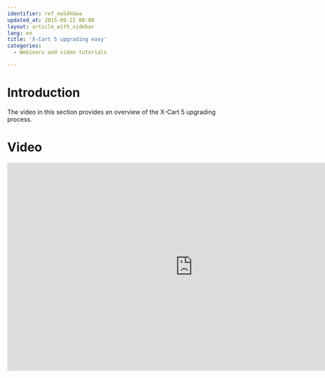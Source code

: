 ```yaml
---
identifier: ref_ewS4hGwa
updated_at: 2015-09-21 00:00
layout: article_with_sidebar
lang: en
title: 'X-Cart 5 upgrading easy'
categories:
  - Webinars and video tutorials

---
```



# Introduction

The video in this section provides an overview of the X-Cart 5 upgrading process.

# Video

<iframe class="youtube-player" type="text/html" style="width: 853px; height: 480px" src="https://www.youtube.com/embed/1108YUZWsmc" frameborder="0"></iframe>